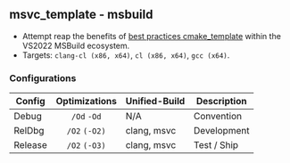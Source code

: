## msvc_template - msbuild
- Attempt reap the benefits of [best practices cmake_template](https://github.com/cblck/cmake_template) within the VS2022 MSBuild ecosystem.
- Targets: `clang-cl (x86, x64)`, `cl (x86, x64)`, `gcc (x64)`.


### Configurations
|   Config  |  Optimizations  | Unified-Build | Description |
|-----------|:---------------:|---------------|-------------|
| Debug     | `/Od` `-Od`     | N/A           | Convention  |
| RelDbg    | `/O2` `(-O2)`   | clang, msvc	  | Development |
| Release   | `/O2` `(-O3)`   | clang, msvc	  | Test / Ship |

